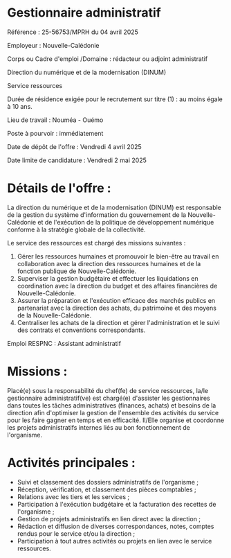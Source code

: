 # Gestionnaire administratif

Référence : 25-56753/MPRH du 04 avril 2025

Employeur : Nouvelle-Calédonie

Corps ou Cadre d'emploi /Domaine : rédacteur ou adjoint administratif

Direction du numérique et de la modernisation (DINUM)

Service ressources

Durée de résidence exigée pour le recrutement sur titre (1) : au moins égale à 10 ans.

Lieu de travail : Nouméa - Ouémo

Poste à pourvoir : immédiatement

Date de dépôt de l'offre : Vendredi 4 avril 2025

Date limite de candidature : Vendredi 2 mai 2025

# Détails de l'offre :

La direction du numérique et de la modernisation (DINUM) est responsable de la gestion du système d'information du gouvernement de la Nouvelle-Calédonie et de l'exécution de la politique de développement numérique conforme à la stratégie globale de la collectivité.

Le service des ressources est chargé des missions suivantes :

1. Gérer les ressources humaines et promouvoir le bien-être au travail en collaboration avec la direction des ressources humaines et de la fonction publique de Nouvelle-Calédonie.
2. Superviser la gestion budgétaire et effectuer les liquidations en coordination avec la direction du budget et des affaires financières de Nouvelle-Calédonie.
3. Assurer la préparation et l'exécution efficace des marchés publics en partenariat avec la direction des achats, du patrimoine et des moyens de la Nouvelle-Calédonie.
4. Centraliser les achats de la direction et gérer l'administration et le suivi des contrats et conventions correspondants.

Emploi RESPNC : Assistant administratif

# Missions :

Placé(e) sous la responsabilité du chef(fe) de service ressources, la/le gestionnaire administratif(ve) est chargé(e) d'assister les gestionnaires dans toutes les tâches administratives (finances, achats) et besoins de la direction afin d'optimiser la gestion de l'ensemble des activités du service pour les faire gagner en temps et en efficacité. Il/Elle organise et coordonne les projets administratifs internes liés au bon fonctionnement de l'organisme.

# Activités principales :

- Suivi et classement des dossiers administratifs de l'organisme ;
- Réception, vérification, et classement des pièces comptables ;
- Relations avec les tiers et les services ;
- Participation à l'exécution budgétaire et la facturation des recettes de l'organisme ;
- Gestion de projets administratifs en lien direct avec la direction ;
- Rédaction et diffusion de diverses correspondances, notes, comptes rendus pour le service et/ou la direction ;
- Participation à tout autres activités ou projets en lien avec le service ressources.